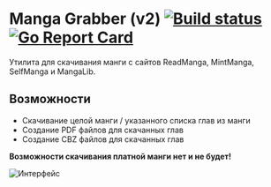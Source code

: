 # Manga Grabber (v2) [![Build status](https://api.travis-ci.com/lirix360/ReadmangaGrabber.svg?branch=master)](https://travis-ci.com/github/lirix360/ReadmangaGrabber) [![Go Report Card](https://img.shields.io/badge/go%20report-A+-brightgreen.svg?style=flat)](https://goreportcard.com/report/github.com/lirix360/readmangagrabber)

Утилита для скачивания манги с сайтов ReadManga, MintManga, SelfManga и MangaLib.

## Возможности

* Скачивание целой манги / указанного списка глав из манги
* Создание PDF файлов для скачанных глав
* Создание CBZ файлов для скачанных глав

**Возможности скачивания платной манги нет и не будет!**

![Интерфейс](https://lirix360.github.io/ReadmangaGrabber/screenshot.png?raw=true)
